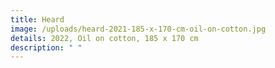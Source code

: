 ```yaml
---
title: Heard
image: /uploads/heard-2021-185-x-170-cm-oil-on-cotton.jpg
details: 2022, Oil on cotton, 185 x 170 cm
description: " "
---
```

